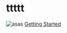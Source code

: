 # ttttt
<section-starting-page>
<title>
    Vizitest Documentation and Support
</title>
<description>
</description>
<secondary>
<title>
asdasdasd
</title>

<img src="r-value-primitive.png" alt="asas"/>
<a href="">Getting Started</a>

</secondary>
</section-starting-page>